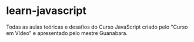 <h1>learn-javascript</h1>
Todas as aulas teóricas e desafios do Curso JavaScript criado pelo "Curso em Vídeo" e apresentado pelo mestre Guanabara.
